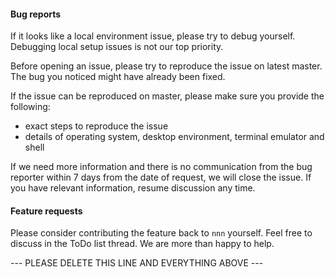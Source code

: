 #### Bug reports

If it looks like a local environment issue, please try to debug yourself. Debugging local setup issues is not our top priority.

Before opening an issue, please try to reproduce the issue on latest master. The bug you noticed might have already been fixed.

If the issue can be reproduced on master, please make sure you provide the following:

- exact steps to reproduce the issue
- details of operating system, desktop environment, terminal emulator and shell

If we need more information and there is no communication from the bug reporter within 7 days from the date of request, we will close the issue. If you have relevant information, resume discussion any time.

#### Feature requests

Please consider contributing the feature back to `nnn` yourself. Feel free to discuss in the ToDo list thread. We are more than happy to help.

--- PLEASE DELETE THIS LINE AND EVERYTHING ABOVE ---
